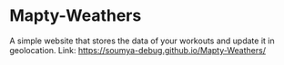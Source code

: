 # Mapty-Weathers
A simple website that stores the data of your workouts and update it in geolocation.
Link: https://soumya-debug.github.io/Mapty-Weathers/
